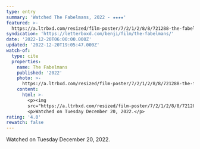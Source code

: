 ```yaml
---
type: entry
summary: 'Watched The Fabelmans, 2022 - ★★★★'
featured: >-
  https://a.ltrbxd.com/resized/film-poster/7/2/1/2/8/8/721288-the-fabelmans-0-600-0-900-crop.jpg?v=ae93837ec1
syndication: 'https://letterboxd.com/benji/film/the-fabelmans/'
date: '2022-12-20T06:00:00.000Z'
updated: '2022-12-20T19:05:47.000Z'
watch-of:
  type: cite
  properties:
    name: The Fabelmans
    published: '2022'
    photo: >-
      https://a.ltrbxd.com/resized/film-poster/7/2/1/2/8/8/721288-the-fabelmans-0-600-0-900-crop.jpg?v=ae93837ec1
    content:
      html: >-
        <p><img
        src="https://a.ltrbxd.com/resized/film-poster/7/2/1/2/8/8/721288-the-fabelmans-0-600-0-900-crop.jpg?v=ae93837ec1"/></p>
        <p>Watched on Tuesday December 20, 2022.</p>
rating: '4.0'
rewatch: false
---
```

Watched on Tuesday December 20, 2022.
